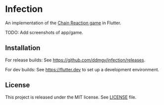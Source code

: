 # Infection

An implementation of the [Chain Reaction game](https://brilliant.org/wiki/chain-reaction-game/) in Flutter.

TODO: Add screenshots of app/game.

## Installation
For release builds: See https://github.com/ddmgy/infection/releases.

For dev builds: See https://flutter.dev to set up a development environment.

## License

This project is released under the MIT license. See [LICENSE](LICENSE) file.
